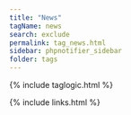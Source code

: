 ```yaml
---
title: "News"
tagName: news
search: exclude
permalink: tag_news.html
sidebar: phpnotifier_sidebar
folder: tags
---
```

{% include taglogic.html %}

{% include links.html %}
